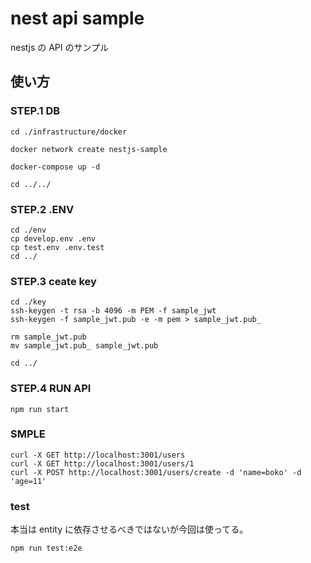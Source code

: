 # nest api sample

nestjs の API のサンプル

## 使い方

### STEP.1 DB

```
cd ./infrastructure/docker

docker network create nestjs-sample

docker-compose up -d

cd ../../
```

### STEP.2 .ENV

```
cd ./env
cp develop.env .env
cp test.env .env.test
cd ../
```

### STEP.3 ceate key

```
cd ./key
ssh-keygen -t rsa -b 4096 -m PEM -f sample_jwt
ssh-keygen -f sample_jwt.pub -e -m pem > sample_jwt.pub_

rm sample_jwt.pub
mv sample_jwt.pub_ sample_jwt.pub

cd ../
```

### STEP.4 RUN API

```
npm run start
```

### SMPLE

```
curl -X GET http://localhost:3001/users
curl -X GET http://localhost:3001/users/1
curl -X POST http://localhost:3001/users/create -d 'name=boko' -d 'age=11'
```

### test

本当は entity に依存させるべきではないが今回は使ってる。

```
npm run test:e2e
```
